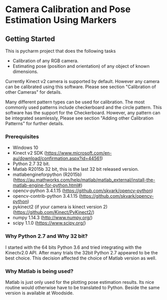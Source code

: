 # Camera Calibration and Pose Estimation Using Markers

## Getting Started
This is pycharm project that does the following tasks
*   Calibration of any RGB camera. 
*   Estimating pose (position and orientation) of any object of known dimensions. 

Currently Kinect v2 camera is supported by default. However any camera can be calibrated using this software. Please see section "Calibration of other Cameras" for details.
 
Many different pattern types can be used for calibration. The most commonly used patterns include checkerboard and the circle pattern. This software has the support for the Checkerboard. However, any pattern can be integrated seamlessly, Please see section "Adding other Calibration Patterns" for further details.


### Prerequisites
* Windows 10
* Kinect v2 SDK (https://www.microsoft.com/en-au/download/confirmation.aspx?id=44561)
* Python 2.7 32 bit.
* Matlab R2015b 32 bit, this is the last 32 bit released version.
* matlabengineforpython (R2015b) (https://au.mathworks.com/help/matlab/matlab_external/install-the-matlab-engine-for-python.html#)
* opencv-python 3.4.1.15 (https://github.com/skvark/opencv-python)
* opencv-contrib-python 3.4.1.15 (https://github.com/skvark/opencv-python)
* pykinect2 (if your camera is kinect version 2) (https://github.com/Kinect/PyKinect2/)
* numpy 1.14.3 (http://www.numpy.org/)
* scipy 1.1.0 (https://www.scipy.org/)

### Why Python 2.7 and Why 32 bit?
I started with the 64 bits Python 3.6 and tried integrating with the Kinectv2.0 API. After many trials the 32bit Python 2.7 appeared to be the best choice. This decision affected the choice of Matlab version as well.  

### Why Matlab is being used?
Matlab is just only used for the plotting pose estimation results. Its nice routine would otherwise have to be translated to Python. Beside the same version is available at Woodside.

